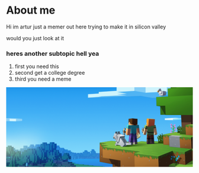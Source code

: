 # About me
Hi im artur just a memer out here trying to make it in silicon valley

would you just look at it

### heres another subtopic hell yea
1. first you need this
2. second get a college degree
3. third you need a meme

![Chinese Salty Egg](./wow.png)